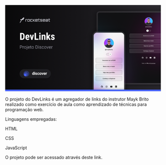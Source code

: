 <img src="./assets/DevLinks-cover.png">

<p>
O projeto do DevLinks é um agregador de links do instrutor Mayk Brito realizado como exercício de aula como aprendizado de técnicas para programação web.
</p>

<p>Linguagens empregadas:</p>

<p>HTML</p>
<p>CSS</p>
<p>JavaScript</p>

<p>O projeto pode ser acessado através deste <a src="https://www.figma.com/design/XqFhMhAfsdnm2vvWg034In/DevLinks-•-Projeto-Discover-(Community)?node-id=10-620&t=I4Jmaq6wzbqeevIS-0">link</a>.</p>
